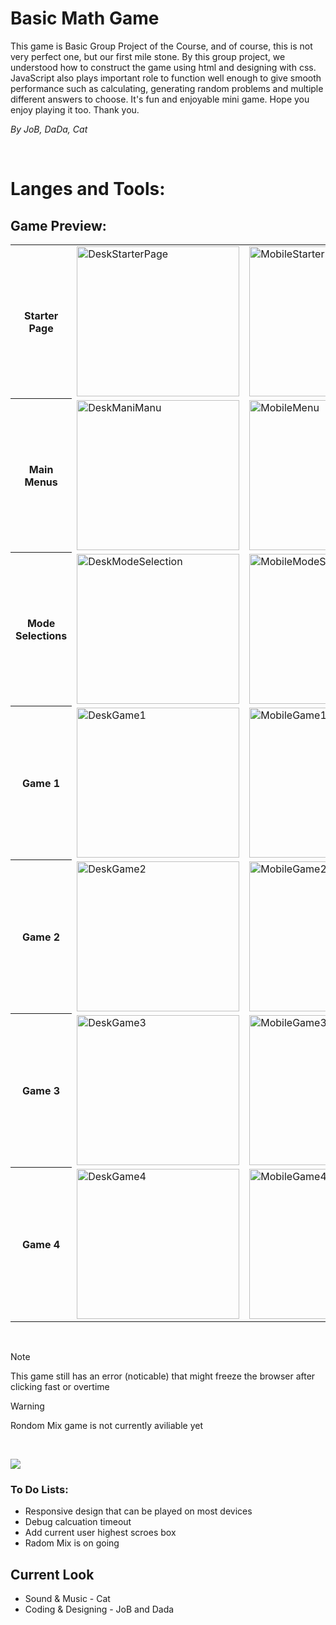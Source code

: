 # Basic Math Game 

<p>
This game is Basic Group Project of the Course, and of course, this is not very perfect one, but our first mile stone. By this group project, we understood how to construct the game using html and designing with css. JavaScript also plays important role to function well enough to give smooth performance such as calculating, generating random problems and multiple different answers to choose. It's fun and enjoyable mini game. Hope you enjoy playing it too. Thank you.
</p>

*By JoB, DaDa, Cat*

<br/>

# Langes and Tools:

## Game Preview:
<table>
  <tr>
    <th>Starter Page</th>
    <td> <img src="https://github.com/user-attachments/assets/fcfe2d56-a72f-4a4a-9098-eb14e5857751"  alt="DeskStarterPage" width = 260px height = 240px ></td>
    <td> <img src="https://github.com/user-attachments/assets/d0060913-6e80-4cb7-b7eb-ae8272bea320"  alt="MobileStarterPage" width = 260px height = 240px ></td>
   </tr> 
   <tr>
     <th>Main Menus</th>
      <td><img src="https://github.com/user-attachments/assets/18eb153c-5277-408b-a112-27353a0cc897" alt="DeskManiManu" width = 260px height = 240px></td>
      <td><img src="https://github.com/user-attachments/assets/dac7140b-252e-4ede-89da-3ff7793a1b44" alt="MobileMenu" width = 260px height = 240px></td>
  </tr>
  <tr>
     <th>Mode Selections</th>
      <td><img src="https://github.com/user-attachments/assets/fe417969-fbac-4304-ac8a-5dd14c3ee60c" alt="DeskModeSelection" width = 260px height = 240px></td>
      <td><img src="https://github.com/user-attachments/assets/c2efcaf2-d1b6-4a57-a226-7386d703ba95" alt="MobileModeSelection" width = 260px height = 240px></td>
  </tr>
  <tr>
     <th>Game 1</th>
      <td><img src="https://github.com/user-attachments/assets/a067564d-11b4-4a9c-994c-e1b1ee1eac2b" alt="DeskGame1" width = 260px height = 240px></td>
      <td><img src="https://github.com/user-attachments/assets/333c9863-6ca7-4b56-9d4f-9665a2919582" alt="MobileGame1" width = 260px height = 240px></td>
  </tr>
  <tr>
     <th>Game 2</th>
      <td><img src="https://github.com/user-attachments/assets/f825a2b0-e03c-4611-b44f-0e646695e549" alt="DeskGame2" width = 260px height = 240px></td>
      <td><img src="https://github.com/user-attachments/assets/9342c224-ca08-4dfd-9eac-05f79ee13f7e" alt="MobileGame2" width = 260px height = 240px></td>
  </tr>
  <tr>
     <th>Game 3</th>
      <td><img src="https://github.com/user-attachments/assets/05fd0801-24c1-415f-938d-f579e59f1adc" alt="DeskGame3" width = 260px height = 240px></td>
      <td><img src="https://github.com/user-attachments/assets/3c2ecad7-061f-465c-83f0-b96be00cb991" alt="MobileGame3" width = 260px height = 240px></td>
  </tr>
  <tr>
     <th>Game 4</th>
      <td><img src="https://github.com/user-attachments/assets/c348c8c4-5f43-4cdf-b5c8-c9af4a543f7a" alt="DeskGame4" width = 260px height = 240px></td>
      <td><img src="https://github.com/user-attachments/assets/8961f913-3fab-4400-b5c2-6c8e9c87c16b" alt="MobileGame4" width = 260px height = 240px></td>
  </tr>
</table>

<br/>


> [!NOTE]
> This game still has an error (noticable) that might freeze the browser after clicking fast or overtime

> [!Warning]
> Rondom Mix game is not currently aviliable yet

<br/>

[![](https://img.shields.io/badge/Play_Basic_Math_Game-%63E4405F.svg?style=for-the-badge&logo=Play&logoColor=white)](https://john-da.github.io/Basic-Math/)

### To Do Lists:
- Responsive design that can be played on most devices
- Debug calcuation timeout
- Add current user highest scroes box
- Radom Mix is on going

## Current Look
- Sound & Music - Cat
- Coding & Designing - JoB and Dada

[](https://github.com/user-attachments/assets/bcf064b5-1a68-4dd6-bfe6-76a8b9826640)




